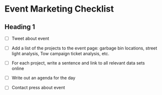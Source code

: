 # Event Marketing Checklist

## Heading 1 
- [ ] Tweet about event
- [ ] Add a list of the projects to the event page: garbage bin locations, street light analysis, Tow campaign ticket analysis, etc.
- [ ] For each project, write a sentence and link to all relevant data sets online
- [ ] Write out an agenda for the day
- [ ] Contact press about event








